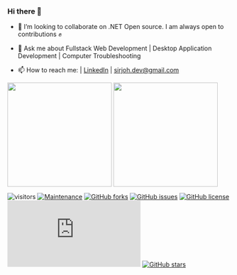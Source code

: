 ### Hi there 👋

<!--
**abahjosephisrael/abahjosephisrael** is a ✨ _special_ ✨ repository because its `README.md` (this file) appears on your GitHub profile.

Here are some ideas to get you started:

- 🔭 I’m currently working on ...
- 🌱 I’m currently learning ...
- 👯 I’m looking to collaborate on ...
- 🤔 I’m looking for help with ...
- 💬 Ask me about ...
- 📫 How to reach me: ...
- 😄 Pronouns: ...
- ⚡ Fun fact: ...
-->
<!-- -  👨‍💻I am a Software Engineer, with a Lets-get-it, on-time and high-quality product spirit, and more than two years of experience designing requirements, designing, implementing, testing and delivering complex back-end and web applications using variety of programming languages and technologies. A .NET Evangelis✝

- 🔭 I’m currently working on an application where you can actualy verify the true identity of a Nigerian person. Expect the link soon...

<!-- - 🌱 I’m currently learning React js, new technologies and a cleaner coding architecture. -->

- 👯 I’m looking to collaborate on .NET Open source. I am always open to contributions ✊

- 💬 Ask me about Fullstack Web Development | Desktop Application Development | Computer Troubleshooting

- 📫 How to reach me: | <a href="https://www.linkedin.com/in/abah-joseph-israel-8b7041126/">LinkedIn</a> | <a href="mailto:sirjoh.dev@gmail.com">sirjoh.dev@gmail.com</a>



<a href="https://github.com/abahjosephisrael/abahjosephisrael">
	<img height="235px" align="center" src="https://github-readme-stats.vercel.app/api?username=abahjosephisrael&title_color=ffffff&theme=vue-dark&show_icons=true&count_private=true" /></a>
<a href="https://github.com/abahjosephisrael/abahjosephisrael"><img height="235px" align="center" src="https://github-readme-stats.vercel.app/api/top-langs/?username=abahjosephisrael&title_color=ffffff&theme=vue-dark&show_icons=true&count_private=true" /></a>

<p></p>
<p></p>

![visitors](https://visitor-badge.glitch.me/badge?page_id=abahjosephisrael)
[![Maintenance](https://img.shields.io/badge/Maintained%3F-yes-green.svg)](https://gitHub.com/abahjosephisrael/abahjosephisrael/graphs/commit-activity)
[![GitHub forks](https://img.shields.io/github/forks/abahjosephisrael/abahjosephisrael.svg)](https://github.com/abahjosephisrael/abahjosephisrael/network)
[![GitHub issues](https://img.shields.io/github/issues/abahjosephisrael/abahjosephisrael.svg)](https://github.com/abahjosephisrael/abahjosephisrael/issues)
[![GitHub license](https://img.shields.io/github/license/abahjosephisrael/abahjosephisrael.svg)](https://github.com/abahjosephisrael/abahjosephisrael/blob/main/LICENSE)
[![Only 32 Kb](https://badge-size.herokuapp.com/abahjosephisrael/abahjosephisrael/main/README.md)](https://github.com/abahjosephisrael/abahjosephisrael/blob/main/README.md)
[![GitHub stars](https://img.shields.io/github/stars/abahjosephisrael/abahjosephisrael.svg?style=flat&label=Star&maxAge=2592000)](https://github.com/abahjosephisrael/abahjosephisrael/stargazers/)

